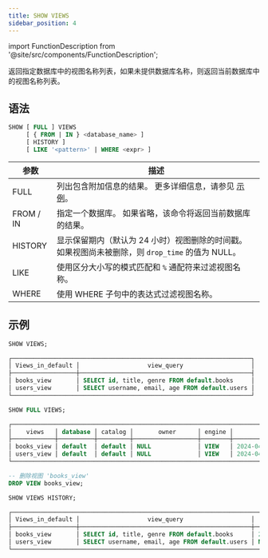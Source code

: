 ```yaml
---
title: SHOW VIEWS
sidebar_position: 4
---
```


import FunctionDescription from '@site/src/components/FunctionDescription';

<FunctionDescription description="Introduced or updated: v1.2.415"/>

返回指定数据库中的视图名称列表，如果未提供数据库名称，则返回当前数据库中的视图名称列表。

## 语法

```sql
SHOW [ FULL ] VIEWS 
     [ { FROM | IN } <database_name> ] 
     [ HISTORY ] 
     [ LIKE '<pattern>' | WHERE <expr> ]
```

| 参数      | 描述                                                                                             |
|-----------|--------------------------------------------------------------------------------------------------|
| FULL      | 列出包含附加信息的结果。 更多详细信息，请参见 [示例](#examples)。                                                       |
| FROM / IN | 指定一个数据库。 如果省略，该命令将返回当前数据库的结果。                                                                 |
| HISTORY   | 显示保留期内（默认为 24 小时）视图删除的时间戳。 如果视图尚未被删除，则 `drop_time` 的值为 NULL。                                |
| LIKE      | 使用区分大小写的模式匹配和 `%` 通配符来过滤视图名称。                                                                 |
| WHERE     | 使用 WHERE 子句中的表达式过滤视图名称。                                                                     |

## 示例

```sql
SHOW VIEWS;

┌───────────────────────────────────────────────────────────────────┐
│ Views_in_default │                   view_query                   │
├──────────────────┼────────────────────────────────────────────────┤
│ books_view       │ SELECT id, title, genre FROM default.books     │
│ users_view       │ SELECT username, email, age FROM default.users │
└───────────────────────────────────────────────────────────────────┘

SHOW FULL VIEWS;

┌───────────────────────────────────────────────────────────────────────────────────────────────────────────────────────────────────────────┐
│    views   │ database │ catalog │       owner      │ engine │         create_time        │                   view_query                   │
├────────────┼──────────┼─────────┼──────────────────┼────────┼────────────────────────────┼────────────────────────────────────────────────┤
│ books_view │ default  │ default │ NULL             │ VIEW   │ 2024-04-14 23:29:52.916989 │ SELECT id, title, genre FROM default.books     │
│ users_view │ default  │ default │ NULL             │ VIEW   │ 2024-04-14 23:31:02.918994 │ SELECT username, email, age FROM default.users │
└───────────────────────────────────────────────────────────────────────────────────────────────────────────────────────────────────────────┘

-- 删除视图 'books_view'
DROP VIEW books_view;

SHOW VIEWS HISTORY;

┌────────────────────────────────────────────────────────────────────────────────────────────────┐
│ Views_in_default │                   view_query                   │          drop_time         │
├──────────────────┼────────────────────────────────────────────────┼────────────────────────────┤
│ books_view       │ SELECT id, title, genre FROM default.books     │ 2024-04-15 02:29:56.051081 │
│ users_view       │ SELECT username, email, age FROM default.users │ NULL                       │
└────────────────────────────────────────────────────────────────────────────────────────────────┘
```